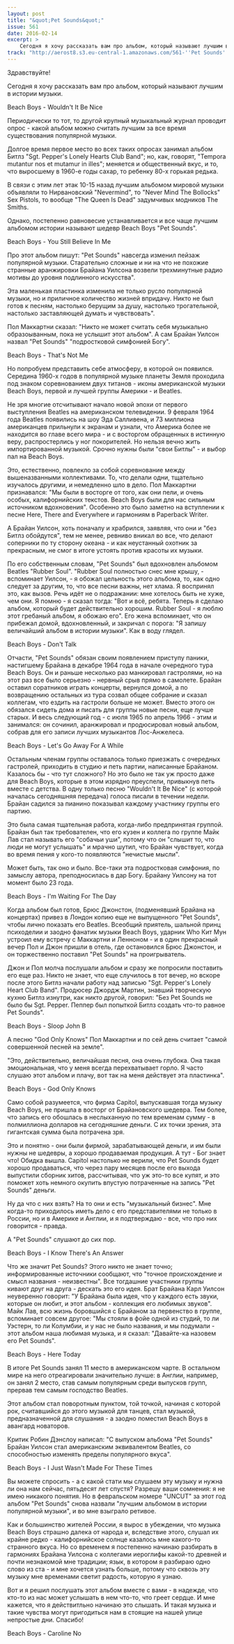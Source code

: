 ```yaml
---
layout: post
title: "&quot;Pet Sounds&quot;"
issue: 561
date: 2016-02-14
excerpt: >
    Сегодня я хочу рассказать вам про альбом, который называют лучшим в истории музыки.
track: "http://aerost8.s3.eu-central-1.amazonaws.com/561-''Pet Sounds''.mp3"
---
```


Здравствуйте!

Сегодня я хочу рассказать вам про альбом, который называют лучшим в истории музыки.

Beach Boys - Wouldn't It Be Nice

Периодически то тот, то другой крупный музыкальный журнал проводит опрос - какой альбом можно считать лучшим за все время существования популярной музыки.

Долгое время первое место во всех таких опросах занимал альбом Битлз "Sgt. Pepper's Lonely Hearts Club Band"; но, как, говорят, "Tempora mutantur nos et mutamur in illes"; меняется и общественный вкус, и то, что выросшему в 1960-е годы сахар, то ребенку 80-х горькая редька.

В связи с этим лет этак 10-15 назад лучшим альбомом мировой музыки объявляли то Нирвановский "Nevermind", то "Never Mind The Bollocks" Sex Pistols, то вообще "The Queen Is Dead" задумчивых модников The Smiths.

Однако, постепенно равновесие устанавливается и все чаще лучшим альбомом истории называют шедевр Beach Boys "Pet Sounds".

Beach Boys - You Still Believe In Me

Про этот альбом пишут: "Pet Sounds" навсегда изменил пейзаж популярной музыки. Старательно сложные и ни на что не похожие странные аранжировки Брайана Уилсона возвели трехминутные радио мотивы до уровня подлинного искусства".

Эта маленькая пластинка изменила не только русло популярной музыки, но и приличное количество жизней впридачу. Никто не был готов к песням, настолько берущим за душу, настолько трогательной, настолько заставляющей думать и чувствовать".

Пол Маккартни сказал: "Никто не может считать себя музыкально образоыванным, пока не услышит этот альбом". А сам Брайан Уилсон назвал "Pet Sounds" "подростковой симфонией Богу".

Beach Boys - That's Not Me

Но попробуем представить себе атмосферу, в которой он появился. Середина 1960-х годов в популярной музыке планеты Земля проходила под знаком соревнованием двух титанов - иконы американской музыки Beach Boys, первой и лучшей группы Америки - и Beatles.

Не зря многие отсчитывают начало новой эпохи от первого выступления Beatles на американском телевидении. 9 февраля 1964 года Beatles появились на шоу Эда Салливена, и 73 миллиона американцев прильнули к экранам и узнали, что Америка более не находится во главе всего мира - и с восторгом обращенных в истинную веру, распростерлись у ног покорителей. Но нельзя вечно жить импортированной музыкой. Срочно нужны были "свои Битлы" - и выбор пал на Beach Boys.

Это, естественно, повлекло за собой соревнование между вышеназванными коллективами. То, что делали одни, тщательно изучалось другими, и немедленно шло в дело. Пол Маккартни признавался: "Мы были в восторге от того, как они пели, и очень особых, калифорнийских текстов. Beach Boys были для нас сильным источником вдохновения". Особенно это было заметно на вступлении к песне Here, There and Everywhere и гармониям в Paperback Writer.

А Брайан Уилсон, хоть поначалу и храбрился, заявляя, что они и "без Битлз обойдутся", тем не менее, ревниво вникал во все, что делают соперники по ту сторону океана - и как неустанный охотник за прекрасным, не смог в итоге устоять против красоты их музыки.

По его собственным словам, "Pet Sounds" был вдохновлен альбомом Beatles "Rubber Soul". "Rubber Soul полностью снес мне крышу, - вспоминает Уилсон, - я обожал цельность этого альбома, то, как одно следует за другим, то, что все песни важны, нет хлама. Я воспринял это, как вызов. Речь идёт не о подражании: мне хотелось быть не хуже, чем они. Я помню - я сказал тогда: "Вот и всё, ребята. Теперь я сделаю альбом, который будет действительно хорошим. Rubber Soul - я люблю этот гребаный альбом, я обожаю его". Его жена вспоминает, что он прибежал домой, вдохновленный, и закричал с порога: "Я запишу величайший альбом в истории музыки". Как в воду глядел.

Beach Boys - Don't Talk

Отчасти, "Pet Sounds" обязан своим появлением приступу паники, настигшему Брайана в декабре 1964 года в начале очередного тура Beach Boys. Он и раньше несколько раз манкировал гастролями, но на этот раз все было серьезно - нервный срыв прямо в самолете. Брайан оставил соратников играть концерты, вернулся домой, а по возвращению остальных из тура созвал общее собрание и сказал коллегам, что ездить на гастроли больше не может. Вместо этого он обязался сидеть дома и писать для группы новые песни, еще лучше старых. И весь следующий год - с июля 1965 по апрель 1966 - этим и занимался: он сочинил, аранжировал и продюсировал новый альбом, собрав для его записи лучших музыкантов Лос-Анжелеса.

Beach Boys - Let's Go Away For A While

Остальным членам группы оставалось только приезжать с очередных гастролей, приходить в студию и петь партии, написанные Брайаном. Казалось бы - что тут сложного? Но это было не так уж просто даже для Beach Boys, которые в этом изрядно преуспели, привыкнув петь вместе с детства. В одну только песню "Wouldn't It Be Nice" (с которой началась сегодняшняя передача) голоса писали в течении недели. Брайан садился за пианино показывал каждому участнику группы его партию.

Это была самая тщательная работа, когда-либо предпринятая группой. Брайан был так требователен, что его кузен и коллега по группе Майк Лав стал называть его "собачьи уши", потому что он "слышит то, что люди не могут услышать" и мрачно шутил, что Брайан чувствует, когда во время пения у кого-то появляются "нечистые мысли".

Может быть, так оно и было. Все-таки эта подростковая симфония, по замыслу автора, преподносилась в дар Богу. Брайану Уилсону на тот момент было 23 года.

Beach Boys - I'm Waiting For The Day

Когда альбом был готов, Брюс Джонстон, (подменявший Брайана на концертах) привез в Лондон копию еще не выпущенного "Pet Sounds", чтобы лично показать его Beatles. Всеобщий приятель, шальной принц психоделии и заодно фанатик музыки Beach Boys, ударник Who Кит Мун устроил ему встречу с Маккартни и Ленноном - и в один прекрасный вечер Пол и Джон пришли в отель, где остановился Брюс Джонстон, и он торжественно поставил "Pet Sounds" на проигрыватель.

Джон и Пол молча послушали альбом и сразу же попросили поставить его еще раз. Никто не знает, что еще случилось в тот вечер, но вскоре после этого Битлз начали работу над записью "Sgt. Pepper's Lonely Heart Club Band". Продюсер Джордж Мартин, знавший творческую кухню Битлз изнутри, как никто другой, говорил: "Без Pet Sounds не было бы Sgt. Pepper. Пеппер был попыткой Битлз создать что-то равное Pet Sounds".

Beach Boys - Sloop John B

А песню "God Only Knows" Пол Маккартни и по сей день считает "самой совершенной песней на земле".

"Это, действительно, величайшая песня, она очень глубока. Она такая эмоциональная, что у меня всегда перехватывает горло. Я часто слушаю этот альбом и плачу, вот так на меня действует эта пластинка".

Beach Boys - God Only Knows

Само собой разумеется, что фирма Capitol, выпускавшая тогда музыку Beach Boys, не пришла в восторг от Брайановского шедевра. Тем более, что запись его обошлась в неслыханную по тем временам сумму - в полмиллиона долларов на сегодняшние деньги. С их точки зрения, эта гигантская сумма была потрачена зря.

Это и понятно - они были фирмой, зарабатывающей деньги, и им были нужны не шедевры, а хорошо продаваемая продукция. А тут - Бог знает что! Обидка вышла. Capitol настолько не верили, что Pet Sounds будет хорошо продаваться, что через пару месяцев после его выхода выпустили сборник хитов, рассчитывая, что уж это-то все купят, и это поможет хоть немного окупить впустую потраченные на запись "Pet Sounds" деньги.

Ну да что с них взять? На то они и есть "музыкальный бизнес". Мне когда-то приходилось иметь дело с его представителями не только в России, но и в Америке и Англии, и я подтверждаю - все, что про них говорится - правда.

А "Pet Sounds" слушают до сих пор.

Beach Boys - I Know There's An Answer

Что же значит Pet Sounds? Этого никто не знает точно; информированные источники сообщают, что "точное происхождение и смысл названия - неизвестны". Все тогдашние участники группы кивают друг на друга - дескать это его идея. Брат Брайана Карл Уилсон неуверенно говорит: "У Брайана была идея, что у каждого есть звуки, которые он любит, и этот альбом - коллекция его любимых звуков". Майк Лав, всю жизнь боровшийся с Брайаном за первенство в группе, вспоминает совсем другое: "Мы стояли в фойе одной из студий, то ли Уэстерн, то ли Колумбии, и у нас не было названия, и мы подумали - этот альбом наша любимая музыка, и я сказал: "Давайте-ка назовем его Pet Sounds".

Beach Boys - Here Today

В итоге Pet Sounds занял 11 место в американском чарте. В остальном мире на него отреагировали значительно лучше: в Англии, например, он занял 2 место, став самым популярным среди выпусков групп, прервав тем самым господство Beatles.

Этот альбом стал поворотным пунктом, той точкой, начиная с которой рок, считавшийся до этого музыкой для танцев, стал музыкой, предназначенной для слушания - а заодно поместил Beach Boys в авангард новаторов.

Критик Робин Дэнслоу написал: "С выпуском альбома "Pet Sounds" Брайан Уилсон стал американским эквивалентом Beatles, со способностью изменять пределы популярного вкуса".

Beach Boys - I Just Wasn't Made For These Times

Вы можете спросить - а с какой стати мы слушаем эту музыку и нужна ли она нам сейчас, пятьдесят лет спустя? Разрешу ваши сомнения: я не имею никакого понятия. Но в февральском номере "UNCUT" за этот год альбом "Pet Sounds" снова назвали "лучшим альбомом в истории популярной музыки", и во мне взыграло ретивое.

Как и большинство жителей России, я вырос в убеждении, что музыка Beach Boys страшно далека от народа и, вследствие этого, слушал их крайне редко - калифорнийское солнце казалось мне какого-то странного вкуса. Но со временем я постепенно начинаю разбирать в гармониях Брайана Уилсона с коллегами иероглифы какой-то древней и почти незнакомой мне традиции; язык, в котором я разбираю одно слово из ста - и мне хочется узнать больше, потому что сквозь эту музыку мне временами светит радость, которую я узнаю.

Вот и я решил послушать этот альбом вместе с вами - в надежде, что кто-то из нас может услышать в нем что-то, что греет сердце. И мне кажется, что я действитльно начинаю это слышать. И такая музыка и такие чувства могут пригодиться нам в стоящие на нашей улице непростые дни. Спасибо!

Beach Boys - Caroline No
